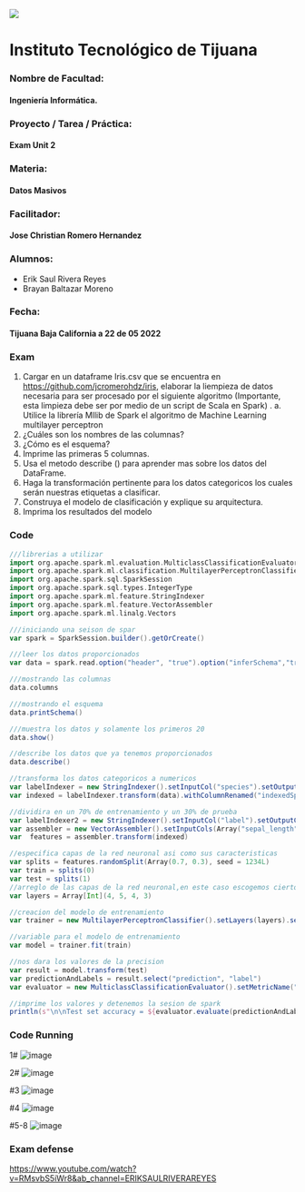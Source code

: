 ![](https://encrypted-tbn0.gstatic.com/images?q=tbn:ANd9GcQ4Dze8yYYzBPaBVPf7j9Mx9NkHZDDzKXzavCoUnkZuO0xqHG3__mjVJOearB9bEeY4sg&usqp=CAU)
# Instituto Tecnológico de Tijuana
### Nombre de Facultad:
#### Ingeniería Informática.
### Proyecto / Tarea / Práctica:
#### Exam Unit 2
### Materia:
#### Datos Masivos
### Facilitador:
#### Jose Christian Romero Hernandez
### Alumnos:
- Erik Saul Rivera Reyes
- Brayan Baltazar Moreno

### Fecha:
#### Tijuana Baja California a 22 de 05 2022 

### Exam
1. Cargar en un dataframe Iris.csv que se encuentra en
https://github.com/jcromerohdz/iris, elaborar la liempieza de datos necesaria para ser
procesado por el siguiente algoritmo (Importante, esta limpieza debe ser por
medio de un script de Scala en Spark) .
a. Utilice la librería Mllib de Spark el algoritmo de Machine Learning multilayer
perceptron
2. ¿Cuáles son los nombres de las columnas?
3. ¿Cómo es el esquema?
4. Imprime las primeras 5 columnas.
5. Usa el metodo describe () para aprender mas sobre los datos del DataFrame.
6. Haga la transformación pertinente para los datos categoricos los cuales serán
nuestras etiquetas a clasificar.
7. Construya el modelo de clasificación y explique su arquitectura.
8. Imprima los resultados del modelo

  
### Code
  
```scala
///librerias a utilizar
import org.apache.spark.ml.evaluation.MulticlassClassificationEvaluator
import org.apache.spark.ml.classification.MultilayerPerceptronClassifier
import org.apache.spark.sql.SparkSession
import org.apache.spark.sql.types.IntegerType
import org.apache.spark.ml.feature.StringIndexer 
import org.apache.spark.ml.feature.VectorAssembler
import org.apache.spark.ml.linalg.Vectors

///iniciando una seison de spar
var spark = SparkSession.builder().getOrCreate()

///leer los datos proporcionados
var data = spark.read.option("header", "true").option("inferSchema","true")csv("G:/COSAS PC/FILES/ESCUELA/DECIMO/DATOS_MASIVOS/Iris.csv")

///mostrando las columnas
data.columns

///mostrando el esquema
data.printSchema()

///muestra los datos y solamente los primeros 20
data.show()

//describe los datos que ya tenemos proporcionados
data.describe()

//transforma los datos categoricos a numericos
var labelIndexer = new StringIndexer().setInputCol("species").setOutputCol("indexedSpecies").fit(data)
var indexed = labelIndexer.transform(data).withColumnRenamed("indexedSpecies", "label") 

//dividira en un 70% de entrenamiento y un 30% de prueba
var labelIndexer2 = new StringIndexer().setInputCol("label").setOutputCol("indexedSpecies").fit(indexed)
var assembler = new VectorAssembler().setInputCols(Array("sepal_length","sepal_width","petal_length","petal_width")).setOutputCol("features")
var  features = assembler.transform(indexed)

//especifica capas de la red neuronal asi como sus caracteristicas
var splits = features.randomSplit(Array(0.7, 0.3), seed = 1234L)
var train = splits(0)
var test = splits(1)
//arreglo de las capas de la red neuronal,en este caso escogemos ciertos valores del mismo arreglo de la capa ya mencionada
var layers = Array[Int](4, 5, 4, 3)

//creacion del modelo de entrenamiento
var trainer = new MultilayerPerceptronClassifier().setLayers(layers).setBlockSize(128).setSeed(1234L).setMaxIter(100)

//variable para el modelo de entrenamiento
var model = trainer.fit(train)

//nos dara los valores de la precision
var result = model.transform(test)
var predictionAndLabels = result.select("prediction", "label")
var evaluator = new MulticlassClassificationEvaluator().setMetricName("accuracy")

//imprime los valores y detenemos la sesion de spark
println(s"\n\nTest set accuracy = ${evaluator.evaluate(predictionAndLabels)}")


```

### Code Running

1# 
 ![image](https://user-images.githubusercontent.com/40293937/169684138-15779f92-1a66-4931-9b05-ffbcd27eeda4.png)


2#
 ![image](https://user-images.githubusercontent.com/40293937/169684141-e6d91d62-245f-4d71-9c79-9443f005bcd0.png)


#3
 ![image](https://user-images.githubusercontent.com/40293937/169684151-7451b32a-d473-4a26-bac1-c876e91d3569.png)


#4
 ![image](https://user-images.githubusercontent.com/40293937/169684155-1ccc4473-9030-49c3-b8b4-1bfe6fda8bbc.png)


#5-8
![image](https://user-images.githubusercontent.com/40293937/169684164-427d60f6-96f8-45bd-8691-18587bc476ce.png)




### Exam defense
https://www.youtube.com/watch?v=RMsvbS5iWr8&ab_channel=ERIKSAULRIVERAREYES

